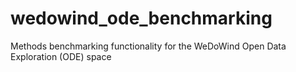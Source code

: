 # wedowind_ode_benchmarking
Methods benchmarking functionality for the WeDoWind Open Data Exploration (ODE) space
